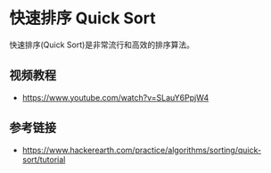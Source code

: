 # 快速排序 Quick Sort 

快速排序(Quick Sort)是非常流行和高效的排序算法。

## 视频教程
* https://www.youtube.com/watch?v=SLauY6PpjW4

## 参考链接
* https://www.hackerearth.com/practice/algorithms/sorting/quick-sort/tutorial
